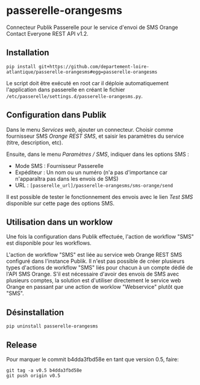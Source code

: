 # passerelle-orangesms

Connecteur Publik Passerelle pour le service d'envoi de SMS Orange Contact Everyone REST API v1.2.

## Installation

```
pip install git+https://github.com/departement-loire-atlantique/passerelle-orangesms#egg=passerelle-orangesms
```

Le script doit être exécuté en root car il déploie automatiquement l'application dans passerelle en créant le fichier
`/etc/passerelle/settings.d/passerelle-orangesms.py`.

## Configuration dans Publik

Dans le menu *Services web*, ajouter un connecteur. Choisir comme fournisseur SMS *Orange REST SMS*, et saisir les paramètres du service (titre, description, etc).

Ensuite, dans le menu *Paramètres / SMS*, indiquer dans les options SMS :

- Mode SMS : Fournisseur Passerelle
- Expéditeur : Un nom ou un numéro (n'a pas d'importance car n'apparaîtra pas dans les envois de SMS)
- URL : `[passerelle_url]/passerelle-orangesms/sms-orange/send`

Il est possible de tester le fonctionnement des envois avec le lien *Test SMS* disponible sur cette page des options SMS.

## Utilisation dans un worklow

Une fois la configuration dans Publik effectuée, l'action de workflow "SMS" est disponible pour les workflows.

L'action de workflow "SMS" est liée au service web Orange REST SMS configuré dans l'instance Publik. Il n'est pas possible de créer plusieurs types d'actions de workflow "SMS" liés pour chacun à un compte dédié de l'API SMS Orange. S'il est nécessaire d'avoir des envois de SMS avec plusieurs comptes, la solution est d'utiliser directement le service web Orange en passant par une action de worklow "Webservice" plutôt que "SMS".

## Désinstallation

```
pip uninstall passerelle-orangesms
```

## Release

Pour marquer le commit b4dda3fbd58e en tant que version 0.5, faire:

```
git tag -a v0.5 b4dda3fbd58e
git push origin v0.5
```
